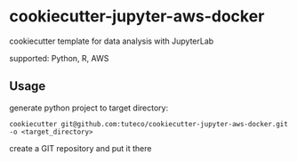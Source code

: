 # cookiecutter-jupyter-aws-docker

cookiecutter template for data analysis with JupyterLab

supported: Python, R, AWS

## Usage

generate python project to target directory:
```
cookiecutter git@github.com:tuteco/cookiecutter-jupyter-aws-docker.git -o <target_directory>
```

create a GIT repository and put it there